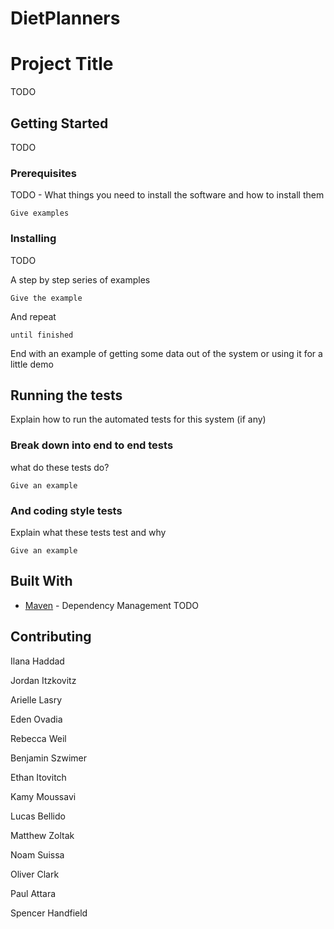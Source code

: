 # DietPlanners

# Project Title

TODO

## Getting Started

TODO 


### Prerequisites

TODO - What things you need to install the software and how to install them

```
Give examples
```

### Installing

TODO 

A step by step series of examples 

```
Give the example
```

And repeat

```
until finished
```

End with an example of getting some data out of the system or using it for a little demo

## Running the tests

Explain how to run the automated tests for this system (if any)

### Break down into end to end tests

what do these tests do?

```
Give an example
```

### And coding style tests

Explain what these tests test and why

```
Give an example
```


## Built With


* [Maven](https://maven.apache.org/) - Dependency Management
TODO

## Contributing


Ilana Haddad

Jordan Itzkovitz

Arielle Lasry

Eden Ovadia

Rebecca Weil

Benjamin Szwimer

Ethan Itovitch

Kamy Moussavi

Lucas Bellido

Matthew Zoltak

Noam Suissa

Oliver Clark

Paul Attara

Spencer Handfield



